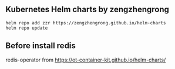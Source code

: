 ## Kubernetes Helm charts by zengzhengrong

```
helm repo add zzr https://zengzhengrong.github.io/helm-charts
helm repo update
```

## Before install redis 


redis-operator from https://ot-container-kit.github.io/helm-charts/
